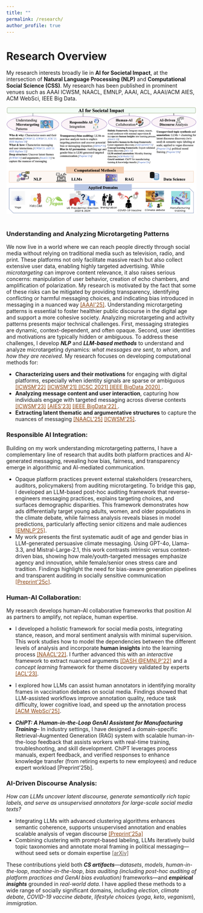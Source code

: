 ```yaml
---
title: "" 
permalink: /research/ 
author_profile: true
---
```

Research Overview
======
My research interests broadly lie in **AI for Societal Impact**, at the intersection of **Natural Language Processing (NLP)** and **Computational Social Science (CSS)**. My research has been published in prominent venues such as AAAI ICWSM, NAACL, EMNLP, AAAI, ACL, AAAI/ACM AIES, ACM WebSci, IEEE Big Data. 
<!-- My research is increasingly centered on exploring how **Generative AI (GenAI)** can power scalable and socially responsible insight, including (but not limited to): -->
<!-- My research interest lies in the intersection of **Natural Language Processing (NLP)** and **Computational Social Science (CSS)**. -->
<div>
<img src="/images/research.png" style="width: 950px; height: auto;">
</div>
<br>

### Understanding and Analyzing Microtargeting Patterns
We now live in a world where we can reach people directly through social media without relying on traditional media such as television, radio, and print. These platforms not only facilitate massive reach but also collect extensive user data, enabling highly targeted advertising. While *microtargeting* can improve content relevance, it also raises serious concerns: manipulation of user behavior, creation of echo chambers, and amplification of polarization. My research is motivated by the fact that some of these risks can be mitigated by providing transparency, identifying conflicting or harmful messaging choices, and indicating bias introduced in messaging in a nuanced way <a href="https://ojs.aaai.org/index.php/AAAI/article/view/35212" style="color: #8B4513;" > [AAAI'25]</a>. Understanding microtargeting patterns is essential to foster healthier public discourse in the digital age and support a more cohesive society. Analyzing microtargeting and activity patterns presents major technical challenges. First, messaging strategies are dynamic, context-dependent, and often opaque. Second, user identities and motivations are typically hidden or ambiguous. To address these challenges, I develop ***NLP*** and ***LLM-based methods*** to understand and analyze microtargeting dynamics: *what messages are sent*, *to whom*, and *how they are received*. My research focuses on developing computational methods for:
- **Characterizing users and their motivations** for engaging with digital platforms, especially when identity signals are sparse or ambiguous <a href="https://ojs.aaai.org/index.php/ICWSM/article/view/19298" style="color: #8B4513;" > [ICWSM'22]</a> <a href="https://ojs.aaai.org/index.php/ICWSM/article/view/18057" style="color: #8B4513;" > [ICWSM'21] </a> <a href="https://ieeexplore.ieee.org/stamp/stamp.jsp?tp=&arnumber=9364605" style="color: #8B4513;" > [ICSC 2021] </a> <a href="https://ieeexplore.ieee.org/document/9378461" style="color: #8B4513;" > [IEEE BigData 2020] </a>.
- **Analyzing message content and user interaction**, capturing how individuals engage with targeted messaging across diverse contexts <a href="https://ojs.aaai.org/index.php/ICWSM/article/view/22156" style="color: #8B4513;" > [ICWSM'23]</a> <a href="https://dl.acm.org/doi/10.1145/3600211.3604665" style="color: #8B4513;" > [AIES'23]</a> <a href="https://ieeexplore.ieee.org/document/10021123" style="color: #8B4513;" > [IEEE BigData'22] </a>.
- **Extracting latent thematic and argumentative structures** to capture the nuances of messaging <a href="https://aclanthology.org/2025.findings-naacl.413.pdf" style="color: #8B4513;" > [NAACL'25]</a> <a href="https://ojs.aaai.org/index.php/ICWSM/article/view/35850" style="color: #8B4513;" > [ICWSM'25]</a>.

### Responsible AI Integration:
Building on my work understanding microtargeting patterns, I have a complementary line of research that audits both platform practices and AI-generated messaging, revealing how bias, fairness, and transparency emerge in algorithmic and AI-mediated communication.

- Opaque platform practices prevent external stakeholders (researchers, auditors, policymakers) from auditing microtargeting. To bridge this gap, I developed an LLM-based post-hoc auditing framework that reverse-engineers messaging practices, explains targeting choices, and surfaces demographic disparities. This framework demonstrates how ads differentially target young adults, women, and older populations in the climate debate, while fairness analysis reveals biases in model predictions, particularly affecting senior citizens and male audiences <a href="https://arxiv.org/pdf/2410.05401" style="color: #8B4513;" > [EMNLP’25]</a>.
- My work presents the first systematic audit of age and gender bias in LLM-generated persuasive climate messaging. Using GPT-4o, Llama-3.3, and Mistral-Large-2.1, this work contrasts intrinsic versus context-driven bias, showing how male/youth-targeted messages emphasize agency and innovation, while female/senior ones stress care and tradition. Findings highlight the need for bias-aware generation pipelines and transparent auditing in socially sensitive communication <a href="http://tunazislam.github.io/publications/bias-llms-generated-climate-microtarget" style="color: #8B4513;">[Preprint'25c]</a>.

### Human‑AI Collaboration:
My research develops human–AI collaborative frameworks that position AI as partners to amplify, not replace, human expertise.

- I developed a holistic framework for social media posts, integrating stance, reason, and moral sentiment analysis with minimal supervision. This work studies how to model the dependencies between the different levels of analysis and incorporate **human insights** into the learning process <a href="https://aclanthology.org/2022.naacl-main.427.pdf" style="color: #8B4513;" > [NAACL'22]</a>. I further advanced this with an *interactive* framework to extract nuanced arguments <a href="https://aclanthology.org/2022.dash-1.13.pdf" style="color: #8B4513;" > [DASH @EMNLP'22]</a> 
and a *concept learning* framework for theme discovery validated by experts <a href="https://aclanthology.org/2023.findings-acl.313/" style="color: #8B4513;" > [ACL'23]</a>.

- I explored how LLMs can assist human annotators in identifying morality frames in vaccination debates on social media. Findings showed that LLM-assisted workflows improve annotation quality, reduce task difficulty, lower cognitive load, and speed up the annotation process <a href="https://arxiv.org/pdf/2502.01991" style="color: #8B4513;" > [ACM WebSci'25]</a>.
  
- ***ChiPT: A Human-in-the-Loop GenAI Assistant for Manufacturing Training***– In industry settings, I have designed a domain-specific Retrieval-Augmented Generation (RAG) system with scalable human-in-the-loop feedback that assists workers with real-time training, troubleshooting, and skill development. ChiPT leverages process manuals, expert feedback, and verified responses to enhance knowledge transfer (from retiring experts to new employees) and reduce expert workload [Preprint'25b].


### AI-Driven Discourse Analysis: 
*How can LLMs uncover latent discourse, generate semantically rich topic labels, and serve as unsupervised annotators for large-scale social media texts?* 
- Integrating LLMs with advanced clustering algorithms enhances semantic coherence, supports unsupervised annotation and enables scalable analysis of vegan discourse <a href="http://tunazislam.github.io/publications/vegan-llms" style="color: #8B4513;">[Preprint'25a]</a>
- Combining clustering with prompt-based labeling, LLMs iteratively build topic taxonomies and annotate moral framing in political messaging—without seed sets or domain expertise <a href="https://arxiv.org/pdf/2510.15125" style="color: #5f5147;" onmouseover="this.style.color='black';" onmouseout="this.style.color='#5f5147';">[arXiv]</a> 

These contributions yield both ***CS artifacts***—*datasets*, *models*, *human-in-the-loop*, *machine-in-the-loop*, *bias auditing (including post-hoc auditing of platform practices and GenAI bias evaluation)* frameworks—and ***empirical insights*** grounded in *real-world data*. I have applied these methods to a wide range of socially significant domains, including *election*, *climate debate*, *COVID-19 vaccine debate*, *lifestyle choices* (*yoga*, *keto*, *veganism*), *immigration*.  


